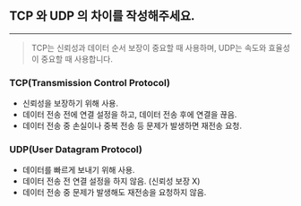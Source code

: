 ## TCP 와 UDP 의 차이를 작성해주세요.

---

> TCP는 신뢰성과 데이터 순서 보장이 중요할 때 사용하며, UDP는 속도와 효율성이 중요할 때 사용합니다.

### TCP(Transmission Control Protocol)

- 신뢰성을 보장하기 위해 사용.
- 데이터 전송 전에 연결 설정을 하고, 데이터 전송 후에 연결을 끊음.
- 데이터 전송 중 손실이나 중복 전송 등 문제가 발생하면 재전송 요청.

### UDP(User Datagram Protocol)

- 데이터를 빠르게 보내기 위해 사용.
- 데이터 전송 전 연결 설정을 하지 않음. (신뢰성 보장 X)
- 데이터 전송 중 문제가 발생해도 재전송을 요청하지 않음.

